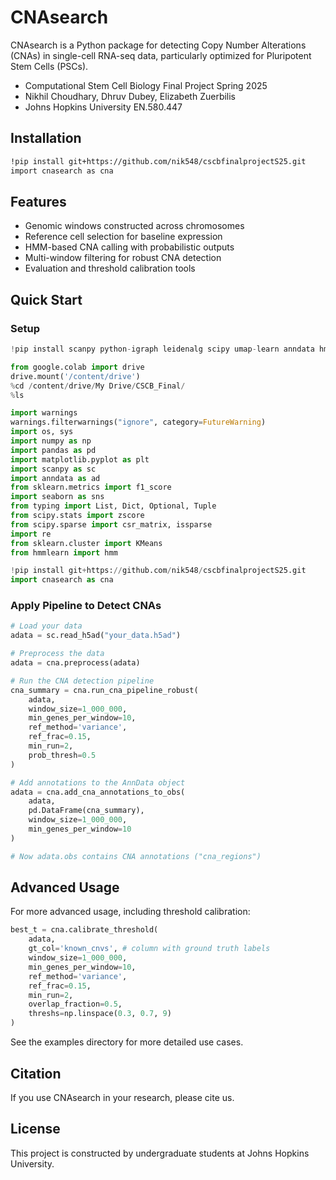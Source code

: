 # CNAsearch

CNAsearch is a Python package for detecting Copy Number Alterations (CNAs) in single-cell RNA-seq data, particularly optimized for Pluripotent Stem Cells (PSCs).

- Computational Stem Cell Biology Final Project Spring 2025
- Nikhil Choudhary, Dhruv Dubey, Elizabeth Zuerbilis
- Johns Hopkins University EN.580.447


## Installation

```bash
!pip install git+https://github.com/nik548/cscbfinalprojectS25.git
import cnasearch as cna
```

## Features

- Genomic windows constructed across chromosomes
- Reference cell selection for baseline expression
- HMM-based CNA calling with probabilistic outputs
- Multi-window filtering for robust CNA detection
- Evaluation and threshold calibration tools

## Quick Start

### Setup
```python
!pip install scanpy python-igraph leidenalg scipy umap-learn anndata hmmlearn

from google.colab import drive
drive.mount('/content/drive')
%cd /content/drive/My Drive/CSCB_Final/
%ls

import warnings
warnings.filterwarnings("ignore", category=FutureWarning)
import os, sys
import numpy as np
import pandas as pd
import matplotlib.pyplot as plt
import scanpy as sc
import anndata as ad
from sklearn.metrics import f1_score
import seaborn as sns
from typing import List, Dict, Optional, Tuple
from scipy.stats import zscore
from scipy.sparse import csr_matrix, issparse
import re
from sklearn.cluster import KMeans
from hmmlearn import hmm

!pip install git+https://github.com/nik548/cscbfinalprojectS25.git
import cnasearch as cna
```
### Apply Pipeline to Detect CNAs
```python
# Load your data
adata = sc.read_h5ad("your_data.h5ad")

# Preprocess the data
adata = cna.preprocess(adata)

# Run the CNA detection pipeline
cna_summary = cna.run_cna_pipeline_robust(
    adata,
    window_size=1_000_000,
    min_genes_per_window=10,
    ref_method='variance',
    ref_frac=0.15,
    min_run=2,
    prob_thresh=0.5
)

# Add annotations to the AnnData object
adata = cna.add_cna_annotations_to_obs(
    adata,
    pd.DataFrame(cna_summary),
    window_size=1_000_000,
    min_genes_per_window=10
)

# Now adata.obs contains CNA annotations ("cna_regions")
```

## Advanced Usage

For more advanced usage, including threshold calibration:

```python
best_t = cna.calibrate_threshold(
    adata,
    gt_col='known_cnvs', # column with ground truth labels
    window_size=1_000_000,
    min_genes_per_window=10,
    ref_method='variance',
    ref_frac=0.15,
    min_run=2,
    overlap_fraction=0.5,
    threshs=np.linspace(0.3, 0.7, 9)
)
```

See the examples directory for more detailed use cases.

## Citation

If you use CNAsearch in your research, please cite us.

## License

This project is constructed by undergraduate students at Johns Hopkins University.
